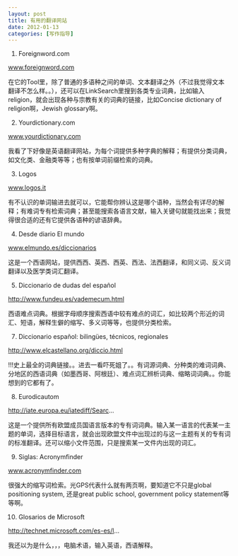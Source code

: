 ```yaml
---
layout: post
title: 有用的翻译网站
date: 2012-01-13
categories: [写作指导]  
---
```


1. Foreignword.com

www.foreignword.com

在它的Tool里，除了普通的多语种之间的单词、文本翻译之外（不过我觉得文本翻译不怎么样。。），还可以在LinkSearch里搜到各类专业词典，比如输入religion，就会出现各种与宗教有关的词典的链接，比如Concise dictionary of religion啊，Jewish glossary啊。

2. Yourdictionary.com

www.yourdictionary.com

我看了下好像是英语翻译网站，为每个词提供多种字典的解释；有提供分类词典，如文化类、金融类等等；也有按单词前缀检索的词典。

3. Logos

www.logos.it

有不认识的单词输进去就可以，它能帮你辨认这是哪个语种，当然会有详尽的解释；有难词专有检索词典；甚至能搜索各语言文献，输入关键句就能找出来；我觉得很合适的还有它提供各语种的谚语辞典。

4. Desde diario El mundo

www.elmundo.es/diccionarios

这是一个西语网站，提供西西、英西、西英、西法、法西翻译，和同义词、反义词翻译以及医学类词汇翻译。

5. Diccionario de dudas del español

http://www.fundeu.es/vademecum.html

西语难点词典。根据字母顺序搜索西语中较有难点的词汇，如比较两个形近的词汇、短语，解释生僻的缩写、多义词等等，也提供分类检索。

7. Diccionario español: bilingües, técnicos, regionales

http://www.elcastellano.org/diccio.html

!!!史上最全的词典链接。。进去一看吓死姐了。。有词源词典、分种类的难词词典、分地区的西语词典（如墨西哥、阿根廷）、难点词汇辨析词典、缩略词词典。。你能想到的它都有了。

8. Eurodicautom

http://iate.europa.eu/iatediff/Searc...

这是一个提供所有欧盟成员国语言版本的专有词词典。输入某一语言的代表某一主题的单词，选择目标语言，就会出现欧盟文件中出现过的与这一主题有关的专有词的标准翻译。还可以缩小文件范围，只是搜索某一文件内出现的词汇。

9. Siglas: Acronymfinder

www.acronymfinder.com

很强大的缩写词检索。光GPS代表什么就有两页啊，要知道它不只是global positioning system, 还是great public school, government policy statement等等啊。

10. Glosarios de Microsoft

http://technet.microsoft.com/es-es/l...

我还以为是什么，，，电脑术语，输入英语，西语解释。
